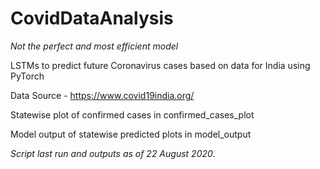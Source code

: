 # CovidDataAnalysis

*Not the perfect and most efficient model*

LSTMs to predict future Coronavirus cases based on data for India using PyTorch

Data Source - https://www.covid19india.org/

Statewise plot of confirmed cases in confirmed_cases_plot

Model output of statewise predicted plots in model_output

*Script last run and outputs as of 22 August 2020*.
